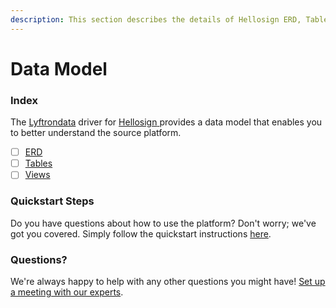 ```yaml
---
description: This section describes the details of Hellosign ERD, Tables, and Views.
---
```


# Data Model

### Index

The  [Lyftrondata](https://www.lyftrondata.com/) driver for [Hellosign](https://www.lyftrondata.com/integration/hellosign/)[ ](https://www.lyftrondata.com/integration/hellosign/)provides a data model that enables you to better understand the source platform.

* [ ] [ERD](../../../business-analytics/hellosign/data-model/erd.md)
* [ ] [Tables](../../../business-analytics/hellosign/data-model/tables.md)
* [ ] [Views](../../../business-analytics/hellosign/data-model/views.md)

### Quickstart Steps

Do you have questions about how to use the platform? Don't worry; we've got you covered. Simply follow the quickstart instructions [here](../../../../quickstart-steps.md).

### Questions? <a href="#questions" id="questions"></a>

We're always happy to help with any other questions you might have! [Set up a meeting with our experts](https://www.lyftrondata.com/book-a-meeting/).

